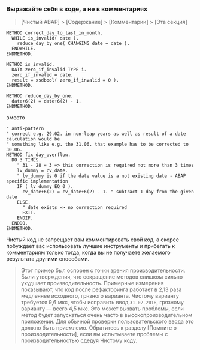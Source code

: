 ### Выражайте себя в коде, а не в комментариях

> [Чистый ABAP] > [Содержание] > [Комментарии] > [Эта секция]

```ABAP
METHOD correct_day_to_last_in_month.
  WHILE is_invalid( date ).
    reduce_day_by_one( CHANGING date = date ).
  ENDWHILE.
ENDMETHOD.

METHOD is_invalid.
  DATA zero_if_invalid TYPE i.
  zero_if_invalid = date.
  result = xsdbool( zero_if_invalid = 0 ).
ENDMETHOD.

METHOD reduce_day_by_one.
  date+6(2) = date+6(2) - 1.
ENDMETHOD.
```

вместо

```ABAP
" anti-pattern
" correct e.g. 29.02. in non-leap years as well as result of a date calculation would be
" something like e.g. the 31.06. that example has to be corrected to 30.06.
METHOD fix_day_overflow.
  DO 3 TIMES.
    " 31 - 28 = 3 => this correction is required not more than 3 times
    lv_dummy = cv_date.
    " lv_dummy is 0 if the date value is a not existing date - ABAP specific implementation
    IF ( lv_dummy EQ 0 ).
      cv_date+6(2) = cv_date+6(2) - 1. " subtract 1 day from the given date
    ELSE.
      " date exists => no correction required
      EXIT.
    ENDIF.
  ENDDO.
ENDMETHOD.
```

Чистый код не запрещает вам комментировать свой код, а скорее побуждает вас использовать лучшие инструменты 
и прибегать к комментариям только тогда, когда вы не получаете желаемого результата другими способами.

> Этот пример был оспорен с точки зрения производительности. Были утверждения, 
> что сокращение методов слишком сильно ухудшает производительность. 
> Примерные измерения показывают, что код после рефакторинга работает в 2,13 раза медленнее исходного, грязного варианта. 
> Чистому варианту требуется 9,6 мкс, чтобы исправить ввод `31-02-2018`, грязному варианту — всего 4,5 мкс. 
> Это может вызвать проблемы, если метод будет запускаться очень часто в высокопроизводительном приложении. 
> Для обычной проверки пользовательского ввода это должно быть приемлемо. 
> Обратитесь к разделу [Помните о производительности], если вы испытываете проблемы с производительностью сдедуя Чистому коду.